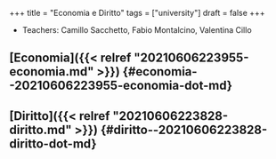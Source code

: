+++
title = "Economia e Diritto"
tags = ["university"]
draft = false
+++

-   Teachers: Camillo Sacchetto, Fabio Montalcino, Valentina Cillo


## [Economia]({{< relref "20210606223955-economia.md" >}}) {#economia--20210606223955-economia-dot-md}


## [Diritto]({{< relref "20210606223828-diritto.md" >}}) {#diritto--20210606223828-diritto-dot-md}
